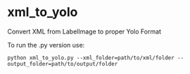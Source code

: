 # xml_to_yolo
Convert XML from LabelImage to proper Yolo Format

To run the .py version use: 


    python xml_to_yolo.py --xml_folder=path/to/xml/folder --output_folder=path/to/output/folder
